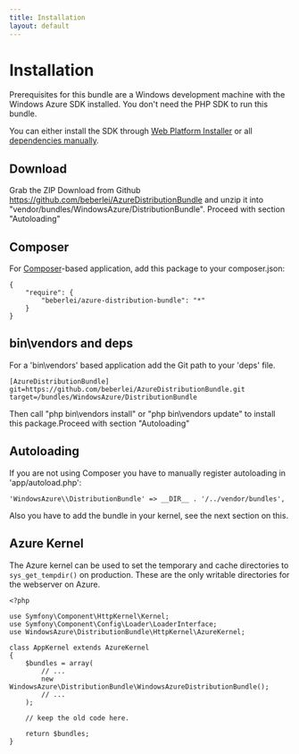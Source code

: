 ```yaml
---
title: Installation
layout: default
---
```


# Installation

Prerequisites for this bundle are a Windows development machine with the Windows Azure SDK installed. You don't need the PHP SDK to run this bundle.

You can either install the SDK through [Web Platform Installer](http://azurephp.interoperabilitybridges.com/articles/setup-the-windows-azure-development-environment-automatically-with-the-microsoft-web-platform-installer) or all [dependencies manually](http://azurephp.interoperabilitybridges.com/articles/setup-the-windows-azure-development-environment-manually).

## Download

Grab the ZIP Download from Github https://github.com/beberlei/AzureDistributionBundle and unzip it into "vendor/bundles/WindowsAzure/DistributionBundle". Proceed with section "Autoloading"

## Composer

For [Composer](http://www.packagist.org)-based application, add this package to your composer.json:

    {
        "require": {
            "beberlei/azure-distribution-bundle": "*"
        }
    }

## bin\vendors and deps

For a 'bin\vendors' based application add the Git path to your 'deps' file.

    [AzureDistributionBundle]
    git=https://github.com/beberlei/AzureDistributionBundle.git
    target=/bundles/WindowsAzure/DistributionBundle

Then call "php bin\vendors install" or "php bin\vendors update" to install this package.Proceed with section "Autoloading"

## Autoloading

If you are not using Composer you have to manually register autoloading in 'app/autoload.php':

    'WindowsAzure\\DistributionBundle' => __DIR__ . '/../vendor/bundles',

Also you have to add the bundle in your kernel, see the next section on this.

## Azure Kernel

The Azure kernel can be used to set the temporary and cache directories to `sys_get_tempdir()` on production. These are the only writable directories for the webserver on Azure.

    <?php

    use Symfony\Component\HttpKernel\Kernel;
    use Symfony\Component\Config\Loader\LoaderInterface;
    use WindowsAzure\DistributionBundle\HttpKernel\AzureKernel;

    class AppKernel extends AzureKernel
    {
        $bundles = array(
            // ...
            new WindowsAzure\DistributionBundle\WindowsAzureDistributionBundle();
            // ...
        );

        // keep the old code here.

        return $bundles;
    }
